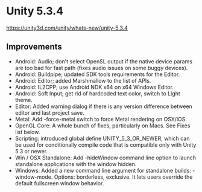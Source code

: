 # Unity 5.3.4
https://unity3d.com/unity/whats-new/unity-5.3.4

## Improvements

<ul>
<li>Android: Audio; don't select OpenSL output if the native device params are too bad for fast path (fixes audio issues on some buggy devices).</li>
<li>Android: Buildpipe; updated SDK tools requirements for the Editor.</li>
<li>Android: Editor; added Marshmallow to the list of APIs.</li>
<li>Android: IL2CPP; use Android NDK x64 on x64 Windows Editor.</li>
<li>Android: Soft Input; get rid of hardcoded text color, switch to Light theme.</li>
<li>Editor: Added warning dialog if there is any version difference between editor and last project save.</li>
<li>Metal: Add -force-metal switch to force Metal rendering on OSX/iOS.</li>
<li>OpenGL Core: A whole bunch of fixes, particularly on Macs. See Fixes list below.</li>
<li>Scripting: introduced global define UNITY_5_3_OR_NEWER, which can be used for conditionally compile code that is compatible only with Unity 5.3 or newer.</li>
<li>Win / OSX Standalone: Add -hideWindow command line option to launch standalone applications with the window hidden.</li>
<li>Windows: Added a new command line argument for standalone builds: -window-mode. Options: borderless, exclusive. It lets users override the default fullscreen window behavior.</li>
</ul>
